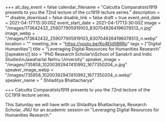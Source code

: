 +++
all_day_event = false
calendar_filename = "Calcutta Comparatists1919 presents to you the 72nd lecture of the cc1919 lecture series."
description = ""
disable_download = false
disable_link = false
draft = true
event_end_date = 2021-04-17T15:30:00Z
event_start_date = 2021-04-17T13:30:00Z
image = "/images/173642432_259077905919103_8307049264196078513_n.jpg"
image_webp = "/images/173642432_259077905919103_8307049264196078513_n.webp"
location = ""
meeting_link = "https://youtu.be/Ko4EId5BRRo"
tags = ["Digital Humanities"]
title = "Leveraging Digital Resources for Humanities Research"
[[speakers]]
bio = "PhD Research Scholar\nSchool of Sanskrit and Indic Studies\nJawaharlal Nehru University"
speaker_image = "/images/735858_10200392947410992_1677350204_o.jpg"
speaker_image_webp = "/images/735858_10200392947410992_1677350204_o.webp"
speaker_name = " Shiladitya Bhattacharya"

+++
Calcutta Comparatists1919 presents to you the 72nd lecture of the CC1919 lecture series.

This Saturday we will have with us Shiladitya Bhattacharya, Research Scholar, JNU for an academic session on "Leveraging Digital Resources for Humanities Research."